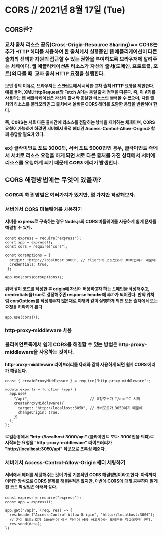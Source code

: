 # CORS // 2021년 8월 17일 (Tue)

## CORS란?

### 교차 출처 리소스 공유(Cross-Origin-Resource Sharing) => CORS는 추가 HTTP 헤더를 사용하여 한 출처에서 실행중인 웹 애플리케이션이 다른 출처의 선택한 자원의 접근할 수 있는 권한을 부여하도록 브라우저에 알려주는 체제이다. 웹 애플리케이션은 리소스가 자신의 출처(도메인, 프로토콜, 포트)와 다를 때, 교차 출처 HTTP 요청을 실행한다.

#### 보안 상의 이유로, 브라우저는 스크립트에서 시작한 교차 출처 HTTP 요청을 제한한다. 예를 들어, XMLHttpRequest와 Fetch API는 동일 출처 정책을 따른다. 즉, 이 API를 사용하는 웹 애플리케이션은 자신의 출처와 동일한 리소스만 불러올 수 있으며, 다른 출처의 리소스를 불러오려면 그 출처에서 올바른 CORS 헤더를 포함한 응답을 반환해야 한다.

#### 즉, CORS는 서로 다른 출처간에 리소스를 전달하는 방식을 제어하는 체제이며, CORS 요청이 가능하게 하려면 서버에서 특정 헤더인 Access-Control-Allow-Origin과 함께 응답할 필요가 있다.

### ex) 클라이언트 포트 3000번, 서버 포트 5000번인 경우, 클라이언트 측에서 서버로 리소스 요청을 하게 되면 서로 다른 출처를 가진 상태에서 서버에 리소스를 요청하게 되기 때문에 CORS 에러가 발생한다.

## CORS 해결방법에는 무엇이 있을까?

### CORS의 해결 방법은 여러가지가 있지만, 몇 가지만 작성해보자.

### 서버에서 CORS 미들웨어를 사용하기

#### 서버를 express로 구축하는 경우 Node.js의 CORS 미들웨어를 사용하게 쉽게 문제를 해결할 수 있다.

```
const express = require("express");
const app = express();
const cors = require("cors");

const corsOptions = {
  origin: "http://localhost:3000", // client의 포트번호가 3000번이기 때문에
  credentials: true,
 };

app.use(cors(corsOptions));
```

#### 위와 같이 코드를 작성한 후 origin에 자신이 허용하고자 하는 도메인을 작성해주고, credentials을 true로 설정해주면 response header에 추가가 되어진다. 만약 위처럼 corsOptions를 작성해주지 않은채로 아래와 같이 실행하게 되면 모든 출처에서 오는 요청을 허락하게 된다.

```
app.use(cors());
```

### http-proxy-middleware 사용

### 클라이언트측에서 쉽게 CORS를 해결할 수 있는 방법은 http-proxy-middleware을 사용하는 것이다.

#### http-proxy-middleware 라이브러리를 아래와 같이 사용하게 되면 쉽게 CORS 에러가 해결된다.

```
const { createProxyMiddleware } = require("http-proxy-middleware");

module.exports = function (app) {
  app.use(
    "/api",                            // 요청주소가 "/api"로 시작
    createProxyMiddleware({
      target: "http://localhost:3050", // 서버포트가 3050이기 때문에
      changeOrigin: true,
    })
  );
};

```

#### 로컬환경에서 "http://localhost:3000/api" (클라이언트 포트: 3000번을 의미)로 시작되는 요청을 "http-proxy-middleware" 라이브러리가 "http://localhost:3050/api" 이곳으로 프록싱 해준다.

### 서버에서 Access-Control-Allow-Origin 헤더 세팅하기

#### 서버에서 헤더를 세팅해주는 것이 가장 기본적인 CORS 해결방법이라고 한다. 아직까지 이러한 방식으로 CORS 문제를 해결본적은 없지만, 이번에 CORS에 대해 공부하며 알게된 코드 작성법은 아래와 같다.

```
const express = require("express");
const app = express();

app.get("/api", (req, res) => {
  res.header("Access-Control-Allow-Origin", "http://localhost:3000");
  // 굳이 포트번호가 3000번이 아닌 자신이 허용 하고자하는 도메인을 작성해주면 된다.
  res.send(data);
})

```
